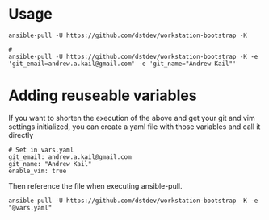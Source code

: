 # Usage

    ansible-pull -U https://github.com/dstdev/workstation-bootstrap -K

    #
    ansible-pull -U https://github.com/dstdev/workstation-bootstrap -K -e 'git_email=andrew.a.kail@gmail.com' -e 'git_name="Andrew Kail"'

# Adding reuseable variables

If you want to shorten the execution of the above and get your git and vim settings initialized, you can create
a yaml file with those variables and call it directly

    # Set in vars.yaml
    git_email: andrew.a.kail@gmail.com
    git_name: "Andrew Kail"
    enable_vim: true

Then reference the file when executing ansible-pull.

    ansible-pull -U https://github.com/dstdev/workstation-bootstrap -K -e "@vars.yaml"